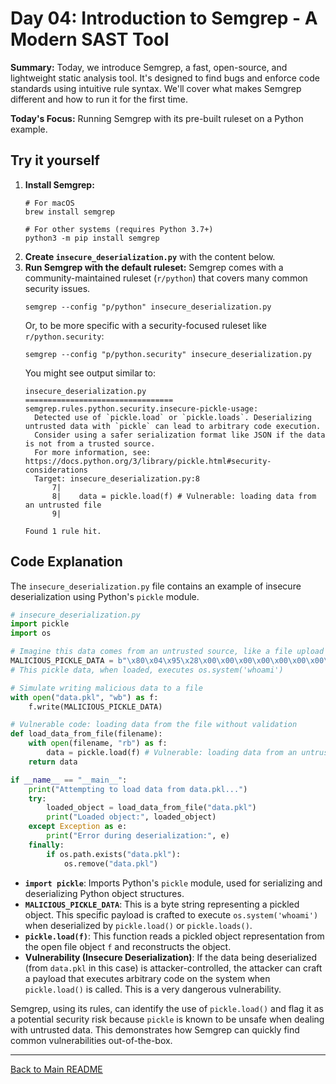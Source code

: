 # Day 04: Introduction to Semgrep - A Modern SAST Tool

**Summary:** Today, we introduce Semgrep, a fast, open-source, and lightweight static analysis tool. It's designed to find bugs and enforce code standards using intuitive rule syntax. We'll cover what makes Semgrep different and how to run it for the first time.

**Today's Focus:** Running Semgrep with its pre-built ruleset on a Python example.

## Try it yourself

1.  **Install Semgrep:**
    ```shell
    # For macOS
    brew install semgrep

    # For other systems (requires Python 3.7+)
    python3 -m pip install semgrep
    ```
2.  **Create `insecure_deserialization.py`** with the content below.
3.  **Run Semgrep with the default ruleset:**
    Semgrep comes with a community-maintained ruleset (`r/python`) that covers many common security issues.
    ```shell
    semgrep --config "p/python" insecure_deserialization.py
    ```
    Or, to be more specific with a security-focused ruleset like `r/python.security`:
    ```shell
    semgrep --config "p/python.security" insecure_deserialization.py
    ```
    You might see output similar to:
    ```
    insecure_deserialization.py
    =================================
    semgrep.rules.python.security.insecure-pickle-usage:
      Detected use of `pickle.load` or `pickle.loads`. Deserializing untrusted data with `pickle` can lead to arbitrary code execution.
      Consider using a safer serialization format like JSON if the data is not from a trusted source.
      For more information, see: https://docs.python.org/3/library/pickle.html#security-considerations
      Target: insecure_deserialization.py:8
          7|
          8|    data = pickle.load(f) # Vulnerable: loading data from an untrusted file
          9|

    Found 1 rule hit.
    ```

## Code Explanation

The `insecure_deserialization.py` file contains an example of insecure deserialization using Python's `pickle` module.

```python
# insecure_deserialization.py
import pickle
import os

# Imagine this data comes from an untrusted source, like a file upload or network request
MALICIOUS_PICKLE_DATA = b"\x80\x04\x95\x28\x00\x00\x00\x00\x00\x00\x00\x8c\x08os\x94\x8c\x06system\x94\x93\x94\x8c\x0fwhoami\x94\x85\x94R\x94."
# This pickle data, when loaded, executes os.system('whoami')

# Simulate writing malicious data to a file
with open("data.pkl", "wb") as f:
    f.write(MALICIOUS_PICKLE_DATA)

# Vulnerable code: loading data from the file without validation
def load_data_from_file(filename):
    with open(filename, "rb") as f:
        data = pickle.load(f) # Vulnerable: loading data from an untrusted file
    return data

if __name__ == "__main__":
    print("Attempting to load data from data.pkl...")
    try:
        loaded_object = load_data_from_file("data.pkl")
        print("Loaded object:", loaded_object)
    except Exception as e:
        print("Error during deserialization:", e)
    finally:
        if os.path.exists("data.pkl"):
            os.remove("data.pkl")
```

*   **`import pickle`**: Imports Python's `pickle` module, used for serializing and deserializing Python object structures.
*   **`MALICIOUS_PICKLE_DATA`**: This is a byte string representing a pickled object. This specific payload is crafted to execute `os.system('whoami')` when deserialized by `pickle.load()` or `pickle.loads()`.
*   **`pickle.load(f)`**: This function reads a pickled object representation from the open file object `f` and reconstructs the object.
*   **Vulnerability (Insecure Deserialization)**: If the data being deserialized (from `data.pkl` in this case) is attacker-controlled, the attacker can craft a payload that executes arbitrary code on the system when `pickle.load()` is called. This is a very dangerous vulnerability.

Semgrep, using its rules, can identify the use of `pickle.load()` and flag it as a potential security risk because `pickle` is known to be unsafe when dealing with untrusted data. This demonstrates how Semgrep can quickly find common vulnerabilities out-of-the-box.

---
[Back to Main README](../README.md)
